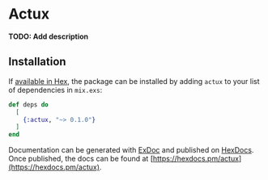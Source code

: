 # Actux

**TODO: Add description**

## Installation

If [available in Hex](https://hex.pm/docs/publish), the package can be installed
by adding `actux` to your list of dependencies in `mix.exs`:

```elixir
def deps do
  [
    {:actux, "~> 0.1.0"}
  ]
end
```

Documentation can be generated with [ExDoc](https://github.com/elixir-lang/ex_doc)
and published on [HexDocs](https://hexdocs.pm). Once published, the docs can
be found at [https://hexdocs.pm/actux](https://hexdocs.pm/actux).

